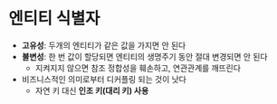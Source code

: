 # 엔티티 식별자
- **고유성**: 두개의 엔티티가 같은 값을 가지면 안 된다
- **불변성**: 한 번 값이 할당되면 엔티티의 생명주기 동안 절대 변경되면 안 된다
  - 지켜지지 않으면 참조 정합성을 훼손하고, 연관관계를 깨뜨린다
- 비즈니스적인 의미로부터 디커플링 되는 것이 낫다
  - 자연 키 대신 **인조 키(대리 키) 사용**